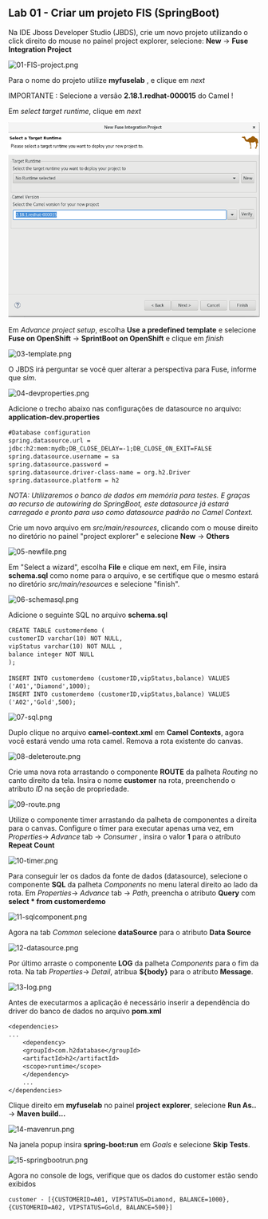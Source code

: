## Lab 01 - Criar um projeto FIS (SpringBoot)

Na IDE Jboss Developer Studio (JBDS), crie um novo projeto utilizando o click direito do mouse no painel project explorer, selecione: **New** -> **Fuse Integration Project**

![01-FIS-project.png](./img/01-FIS-project.png)

Para o nome do projeto utilize **myfuselab** , e clique em *next*

IMPORTANTE : Selecione a versão **2.18.1.redhat-000015** do Camel !

Em *select target runtime*, clique em *next*

![02-runtime.png](./img/02-runtime.png)

Em *Advance project setup*, escolha **Use a predefined template** e selecione **Fuse on OpenShift** -> **SprintBoot on OpenShift** e clique em *finish*

![03-template.png](./img/03-template.png)

O JBDS irá perguntar se você quer alterar a perspectiva para Fuse, informe que *sim*.

![04-devproperties.png](./img/04-devproperties.png)

Adicione o trecho abaixo nas configurações de datasource no arquivo: **application-dev.properties**

	#Database configuration
	spring.datasource.url = jdbc:h2:mem:mydb;DB_CLOSE_DELAY=-1;DB_CLOSE_ON_EXIT=FALSE
	spring.datasource.username = sa
	spring.datasource.password = 
	spring.datasource.driver-class-name = org.h2.Driver
	spring.datasource.platform = h2

*NOTA: Utilizaremos o banco de dados em memória para testes. E graças ao recurso de autowiring do SpringBoot, este datasource já estará carregado e pronto para uso como datasource padrão no Camel Context.*

Crie um novo arquivo em *src/main/resources*, clicando com o mouse direito no diretório no painel "project explorer" e selecione **New** -> **Others**

![05-newfile.png](./img/05-newfile.png)

Em "Select a wizard", escolha **File** e clique em next, 
em File, insira **schema.sql** como nome para o arquivo, e se certifique que o mesmo estará no diretório *src/main/resources* e selecione "finish".

![06-schemasql.png](./img/06-schemasql.png)

Adicione o seguinte SQL no arquivo **schema.sql**

	CREATE TABLE customerdemo (
	customerID varchar(10) NOT NULL,
	vipStatus varchar(10) NOT NULL ,
	balance integer NOT NULL
	);

	INSERT INTO customerdemo (customerID,vipStatus,balance) VALUES ('A01','Diamond',1000);
	INSERT INTO customerdemo (customerID,vipStatus,balance) VALUES ('A02','Gold',500);

![07-sql.png](./img/07-sql.png)

Duplo clique no arquivo **camel-context.xml** em **Camel Contexts**, agora você estará vendo uma rota camel. Remova a rota existente do canvas.

![08-deleteroute.png](./img/08-deleteroute.png)

Crie uma nova rota arrastando o componente **ROUTE** da palheta *Routing* no canto direito da tela. Insira o nome **customer** na rota, preenchendo o atributo *ID* na seção de propriedade.

![09-route.png](./img/09-route.png)

Utilize o componente timer arrastando da palheta de componentes a direita para o canvas. Configure o timer para executar apenas uma vez, em *Properties*-> *Advance* tab -> *Consumer* , insira o valor **1** para o atríbuto **Repeat Count**

![10-timer.png](./img/10-timer.png)

Para conseguir ler os dados da fonte de dados (datasource), selecione o componente **SQL** da palheta *Components* no menu lateral direito ao lado da rota. Em *Properties*-> *Advance* tab -> *Path*, preencha o atributo **Query** com **select * from customerdemo** 

![11-sqlcomponent.png](./img/11-sqlcomponent.png)

Agora na tab *Common* selecione **dataSource** para o atributo **Data Source**

![12-datasource.png](./img/12-datasource.png)

Por último arraste o componente **LOG** da palheta *Components* para o fim da rota. Na tab *Properties*-> *Detail*, atribua **${body}** para  o atributo **Message**.

![13-log.png](./img/13-log.png)

Antes de executarmos a aplicação é necessário inserir a dependência do driver do banco de dados no arquivo **pom.xml**

	<dependencies>
	...
		<dependency>
		<groupId>com.h2database</groupId>
		<artifactId>h2</artifactId>
		<scope>runtime</scope>
		</dependency>
		...
	</dependencies>

Clique direito em **myfuselab** no painel **project explorer**, selecione **Run As..** -> **Maven build...** 

![14-mavenrun.png](./img/14-mavenrun.png)

Na janela popup insira **spring-boot:run** em *Goals* e selecione **Skip Tests**.

![15-springbootrun.png](./img/15-springbootrun.png)

Agora no console de logs, verifique que os dados do customer estão sendo exibidos

	customer - [{CUSTOMERID=A01, VIPSTATUS=Diamond, BALANCE=1000}, {CUSTOMERID=A02, VIPSTATUS=Gold, BALANCE=500}]
